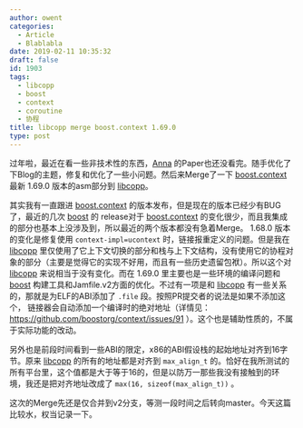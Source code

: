 ```yaml
---
author: owent
categories:
  - Article
  - Blablabla
date: 2019-02-11 10:35:32
draft: false
id: 1903
tags: 
  - libcopp
  - boost
  - context
  - coroutine
  - 协程
title: libcopp merge boost.context 1.69.0
type: post
---
```


过年啦，最近在看一些非技术性的东西，[Anna][4] 的Paper也还没看完。随手优化了下Blog的主题，修复和优化了一些小问题。然后来Merge了一下 [boost.context][3] 最新 1.69.0 版本的asm部分到 [libcopp][1]。

其实我有一直跟进 [boost.context][3] 的版本发布，但是现在的版本已经少有BUG了，最近的几次 [boost][2] 的 release对于 [boost.context][3] 的变化很少，而且我集成的部分也基本上没涉及到，所以最近的两个版本都没有急着Merge。 1.68.0 版本的变化是修复使用 ```context-impl=ucontext``` 时，链接报重定义的问题。但是我在 [libcopp][1] 里仅使用了它上下文切换的部分和栈与上下文结构，没有使用它的协程对象的部分（主要是觉得它的实现不好用，而且有一些历史遗留包袱）。所以这个对 [libcopp][1] 来说相当于没有变化。而在 1.69.0 里主要也是一些环境的编译问题和 [boost][2] 构建工具和Jamfile.v2方面的优化。不过有一项是和 [libcopp][1] 有一些关系的，那就是为ELF的ABI添加了 ```.file``` 段。按照PR提交者的说法是如果不添加这个， 链接器会自动添加一个编译时的绝对地址（详情见： https://github.com/boostorg/context/issues/91 ）。这个也是辅助性质的，不属于实际功能的改动。

另外也是前段时间看到一些ABI的限定，x86的ABI假设栈的起始地址对齐到16字节。原来 [libcopp][1] 的所有的地址都是对齐到 ```max_align_t``` 的。恰好在我所测试的所有平台里，这个值都是大于等于16的，但是以防万一那些我没有接触到的环境，我还是把对齐地址改成了 ```max(16, sizeof(max_align_t))``` 。

这次的Merge先还是仅合并到v2分支，等测一段时间之后转向master。今天这篇比较水，权当记录一下。

[1]: https://github.com/owent/libcopp
[2]: https://www.boost.org/
[3]: https://www.boost.org/libs/context/
[4]: http://db.cs.berkeley.edu/jmh/papers/anna_ieee18.pdf
